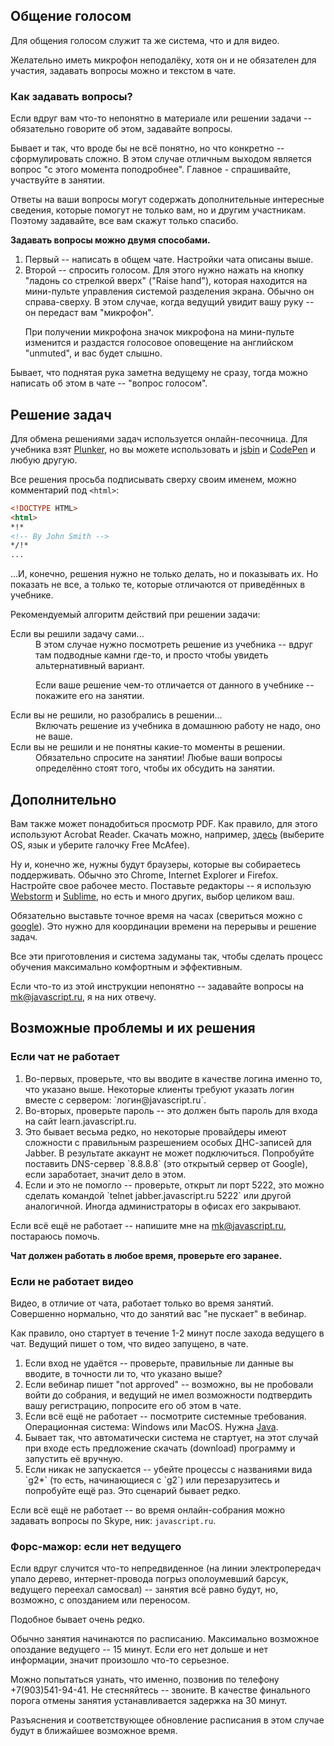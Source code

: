 
## Общение голосом

Для общения голосом служит та же система, что и для видео. 

Желательно иметь микрофон неподалёку, хотя он и не обязателен для участия, задавать вопросы можно и текстом в чате.

### Как задавать вопросы?

Если вдруг вам что-то непонятно в материале или решении задачи -- обязательно говорите об этом, задавайте вопросы.

Бывает и так, что вроде бы не всё понятно, но что конкретно -- сформулировать сложно. 
В этом случае отличным выходом является вопрос "с этого момента поподробнее". Главное - спрашивайте, участвуйте в занятии.

Ответы на ваши вопросы могут содержать дополнительные интересные сведения, которые помогут не только вам, но и другим участникам. 
Поэтому задавайте, все вам скажут только спасибо.

<b>Задавать вопросы можно двумя способами.</b>

<ol>
<li>Первый -- написать в общем чате. Настройки чата описаны выше.</li>
<li>Второй -- спросить голосом. 
Для этого нужно нажать на кнопку "ладонь со стрелкой вверх" ("Raise hand"), которая находится на мини-пульте управления системой разделения экрана. 
Обычно он справа-сверху. В этом случае, когда ведущий увидит вашу руку -- он передаст вам "микрофон".

При получении микрофона значок микрофона на мини-пульте изменится и раздастся голосовое оповещение на английском "unmuted", и вас будет слышно.</li>
</ol>

Бывает, что поднятая рука заметна ведущему не сразу, тогда можно написать об этом в чате -- "вопрос голосом".

## Решение задач

Для обмена решениями задач используется онлайн-песочница. Для учебника взят <a href="http://plnkr.co/edit/?p=preview">Plunker</a>,
 но вы можете использовать и <a href="http://jsbin.com">jsbin</a> и <a href="http://codepen.io">CodePen</a> и любую другую.

Все решения просьба подписывать сверху своим именем, можно комментарий под <code>&lt;html&gt;</code>: 

```html
<!DOCTYPE HTML>
<html>
*!*
<!-- By John Smith -->
*/!*
...
```

...И, конечно, решения нужно не только делать, но и показывать их. Но показать не все, а только те, которые отличаются от приведённых в учебнике.

Рекомендуемый алгоритм действий при решении задачи:

<dl>
<dt>Если вы решили задачу сами...</dt>
<dd>В этом случае нужно посмотреть решение из учебника -- вдруг там подводные камни где-то, и просто чтобы увидеть альтернативный вариант. 

Если ваше решение чем-то отличается от данного в учебнике -- покажите его на занятии.
</dd>
<dt>Если вы не решили, но разобрались в решении...</dt>
<dd>Включать решение из учебника в домашнюю работу не надо, оно не ваше.</dd>
<dt>Если вы не решили и не понятны какие-то моменты в решении.</dd>
<dd>Обязательно спросите на занятии! Любые ваши вопросы определённо стоят того, чтобы их обсудить на занятии.</dd>
</dl>

## Дополнительно

Вам также может понадобиться просмотр PDF. Как правило, для этого используют Acrobat Reader. Скачать можно, например, <a href="http://get.adobe.com/reader/">здесь</a> (выберите OS, язык и уберите галочку Free McAfee).

Ну и, конечно же, нужны будут браузеры, которые вы собираетесь поддерживать. Обычно это Chrome, Internet Explorer и Firefox. Настройте свое рабочее место. Поставьте редакторы -- я использую <a href="https://www.jetbrains.com/webstorm/">Webstorm</a> и <a href="http://www.sublimetext.com/">Sublime</a>, 
но есть и много других, выбор целиком ваш. 

Обязательно выставьте точное время на часах (свериться можно с [google](https://www.google.ru/search?q=время)). Это нужно для координации времени на перерывы и решение задач.

Все эти приготовления и система задуманы так, чтобы сделать процесс обучения максимально комфортным и эффективным.

Если что-то из этой инструкции непонятно -- задавайте вопросы на <a href="mailto:mk@javascript.ru">mk@javascript.ru</a>, я на них отвечу.

## Возможные проблемы и их решения


### Если чат не работает

<ol>
<li>Во-первых, проверьте, что вы вводите в качестве логина именно то, что указано выше. Некоторые клиенты требуют указать логин вместе с сервером: `логин@javascript.ru`.</li>
<li>Во-вторых, проверьте пароль -- это должен быть пароль для входа на сайт learn.javascript.ru.</li>
<li>Это бывает весьма редко, но некоторые провайдеры имеют сложности с правильным разрешением особых ДНС-записей для Jabber. 
В результате аккаунт не может подключиться. 
Попробуйте поставить DNS-сервер `8.8.8.8` (это открытый сервер от Google), если заработает, значит дело в этом.</li>
<li>Если и это не помогло -- проверьте, открыт ли порт 5222, это можно сделать командой `telnet jabber.javascript.ru 5222` или другой аналогичной. Иногда администраторы в офисах его закрывают.</li>
</ol>

Если всё ещё не работает  -- напишите мне на <a href="mailto:mk@javascript.ru">mk@javascript.ru</a>, постараюсь помочь.

**Чат должен работать в любое время, проверьте его заранее.**


### Если не работает видео

Видео, в отличие от чата, работает только во время занятий. Совершенно нормально, что до занятий вас "не пускает" в вебинар.

Как правило, оно стартует в течение 1-2 минут после захода ведущего в чат. Ведущий пишет о том, что видео запущено, в чате.

<ol>
<li>Если вход не удаётся -- проверьте, правильные ли данные вы вводите, в точности ли то, что указано выше?</li>
<li>Если вебинар пишет "not approved" -- возможно, вы не пробовали войти до собрания, и ведущий не имел возможности подтвердить вашу регистрацию, попросите его об этом в чате.</li>
<li>Если всё ещё не работает -- посмотрите системные требования. Операционная система: Windows или MacOS. Нужна <a href="http://java.com/ru/download/index.jsp">Java</a>.</li>
<li>Бывает так, что автоматически система не стартует, на этот случай при входе есть предложение скачать (download) программу и запустить её вручную.</li>
<li>Если никак не запускается -- убейте процессы с названиями вида `g2*` (то есть, начинающиеся с `g2`) или перезарузитесь и попробуйте ещё раз. Это сценарий бывает редко.</li>
</ol>

Если всё ещё не работает -- во время онлайн-собрания можно задавать вопросы по Skype, ник: `javascript.ru`.


### Форс-мажор: если нет ведущего

Если вдруг случится что-то непредвиденное (на линии электропередач упало дерево, интернет-провода погрыз ополоумевший барсук, ведущего переехал самосвал) -- занятия всё равно будут,
но, возможно, с опозданием или переносом.

Подобное бывает очень редко.

Обычно занятия начинаются по расписанию. Максимально возможное опоздание ведущего -- 15 минут. 
Если его нет дольше и нет информации, значит произошло что-то серьезное. 

Можно попытаться узнать, что именно, позвонив по телефону +7(903)541-94-41. Не стесняйтесь -- звоните. 
В качестве финального порога отмены занятия устанавливается задержка на 30 минут.

Разъяснения и соответствующее обновление расписания в этом случае будут в ближайшее возможное время.
